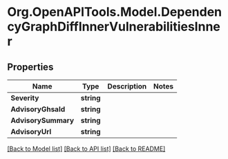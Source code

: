 # Org.OpenAPITools.Model.DependencyGraphDiffInnerVulnerabilitiesInner

## Properties

Name | Type | Description | Notes
------------ | ------------- | ------------- | -------------
**Severity** | **string** |  | 
**AdvisoryGhsaId** | **string** |  | 
**AdvisorySummary** | **string** |  | 
**AdvisoryUrl** | **string** |  | 

[[Back to Model list]](../README.md#documentation-for-models) [[Back to API list]](../README.md#documentation-for-api-endpoints) [[Back to README]](../README.md)

